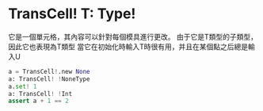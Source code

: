 # TransCell! T: Type!

它是一個單元格，其內容可以針對每個模具進行更改。 由于它是T類型的子類型，因此它也表現為T類型
當它在初始化時輸入T時很有用，并且在某個點之后總是輸入U

```python
a = TransCell!.new None
a: TransCell! !NoneType
a.set! 1
a: TransCell! !Int
assert a + 1 == 2
```
